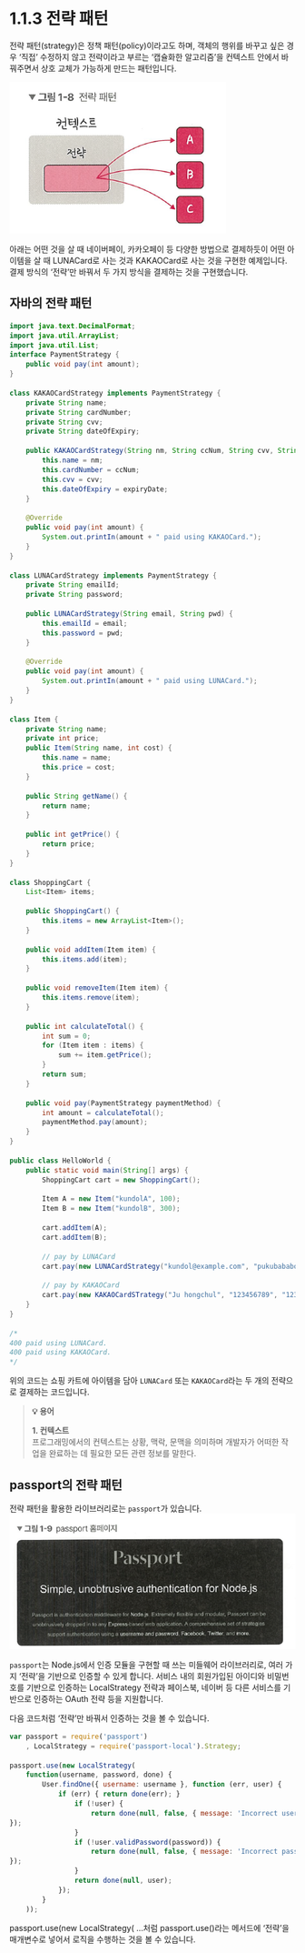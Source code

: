 # 1.1.3 전략 패턴
전략 패턴(strategy)은 정책 패턴(policy)이라고도 하며, 객체의 행위를 바꾸고 싶은 경우 ‘직접’ 수정하지 않고 전략이라고 부르는 ‘캡슐화한 알고리즘’을 컨텍스트 안에서 바꿔주면서 상호 교체가 가능하게 만드는 패턴입니다. 

![그림1-8](./images/그림1-8.png)

아래는 어떤 것을 살 때 네이버페이, 카카오페이 등 다양한 방법으로 결제하듯이 어떤 아이템을 살 때 LUNACard로 사는 것과 KAKAOCard로 사는 것을 구현한 예제입니다. 결제 방식의 ‘전략’만 바꿔서 두 가지 방식을 결제하는 것을 구현했습니다. 

## 자바의 전략 패턴
```java
import java.text.DecimalFormat;
import java.util.ArrayList;
import java.util.List;
interface PaymentStrategy {
    public void pay(int amount);
}

class KAKAOCardStrategy implements PaymentStrategy {
    private String name;
    private String cardNumber;
    private String cvv;
    private String dateOfExpiry;
    
    public KAKAOCardStrategy(String nm, String ccNum, String cvv, String expiryDate) {
        this.name = nm;
        this.cardNumber = ccNum;
        this.cvv = cvv;
        this.dateOfExpiry = expiryDate;
    }
    
    @Override
    public void pay(int amount) {
        System.out.printIn(amount + " paid using KAKAOCard.");
    }
}

class LUNACardStrategy implements PaymentStrategy {
    private String emailId;
    private String password;
    
    public LUNACardStrategy(String email, String pwd) {
        this.emailId = email;
        this.password = pwd;
    }
    
    @Override
    public void pay(int amount) {
        System.out.printIn(amount + " paid using LUNACard.");
    }
}

class Item {
    private String name;
    private int price;
    public Item(String name, int cost) {
        this.name = name;
        this.price = cost;
    }
    
    public String getName() {
        return name;
    }
    
    public int getPrice() {
        return price;
    }
}

class ShoppingCart {
    List<Item> items;
    
    public ShoppingCart() {
        this.items = new ArrayList<Item>();
    }
    
    public void addItem(Item item) {
        this.items.add(item);
    }
    
    public void removeItem(Item item) {
        this.items.remove(item);
    }
    
    public int calculateTotal() {
        int sum = 0;
        for (Item item : items) {
            sum += item.getPrice();
        }
        return sum;
    }
    
    public void pay(PaymentStrategy paymentMethod) {
        int amount = calculateTotal();
        paymentMethod.pay(amount);
    }
}

public class HelloWorld {
    public static void main(String[] args) {
        ShoppingCart cart = new ShoppingCart();
        
        Item A = new Item("kundolA", 100);
        Item B = new Item("kundolB", 300);
        
        cart.addItem(A);
        cart.addItem(B);
        
        // pay by LUNACard
        cart.pay(new LUNACardStrategy("kundol@example.com", "pukubababo"));
        
        // pay by KAKAOCard
        cart.pay(new KAKAOCardSTrategy("Ju hongchul", "123456789", "123", "12/01"));
    }
}

/*
400 paid using LUNACard.
400 paid using KAKAOCard.
*/
```

위의 코드는 쇼핑 카트에 아이템을 담아 `LUNACard` 또는 `KAKAOCard`라는 두 개의 전략으로 결제하는 코드입니다.

> **💡 용어**
> 
> **1. 컨텍스트**  
프로그래밍에서의 컨텍스트는 상황, 맥락, 문맥을 의미하며 개발자가 어떠한 작업을 완료하는 데 필요한 모든 관련 정보를 말한다.


## passport의 전략 패턴  
전략 패턴을 활용한 라이브러리로는 `passport`가 있습니다.  
![그림1-9](./images/그림1-9.png)

`passport`는 Node.js에서 인증 모듈을 구현할 때 쓰는 미들웨어 라이브러리로, 여러 가지 ‘전략’을 기반으로 인증할 수 있게 합니다. 서비스 내의 회원가입된 아이디와 비밀번호를 기반으로 인증하는 LocalStrategy 전략과 페이스북, 네이버 등 다른 서비스를 기반으로 인증하는 OAuth 전략 등을 지원합니다. 

다음 코드처럼 ‘전략’만 바꿔서 인증하는 것을 볼 수 있습니다. 

```jsx
var passport = require('passport')
    , LocalStrategy = require('passport-local').Strategy;

passport.use(new LocalStrategy(
    function(username, password, done) {
        User.findOne({ username: username }, function (err, user) {
            if (err) { return done(err); }
                if (!user) {
                    return done(null, false, { message: 'Incorrect username.'
});
                }
                if (!user.validPassword(password)) {
                    return done(null, false, { message: 'Incorrect password.'
});
                }
                return done(null, user);
            });
        }
    ));
```

passport.use(new LocalStrategy( …처럼 passport.use()라는 메서드에 ‘전략’을 매개변수로 넣어서 로직을 수행하는 것을 볼 수 있습니다.